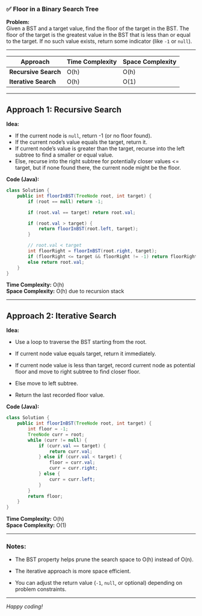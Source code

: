 
### ✅ Floor in a Binary Search Tree

**Problem:**  
Given a BST and a target value, find the floor of the target in the BST. The floor of the target is the greatest value in the BST that is less than or equal to the target. If no such value exists, return some indicator (like `-1` or `null`).

---

| Approach                      | Time Complexity | Space Complexity |
|-------------------------------|-----------------|------------------|
| **Recursive Search**           | O(h)            | O(h)             |
| **Iterative Search**           | O(h)            | O(1)             |

---

## Approach 1: Recursive Search

**Idea:**  
- If the current node is `null`, return -1 (or no floor found).  
- If the current node’s value equals the target, return it.  
- If current node’s value is greater than the target, recurse into the left subtree to find a smaller or equal value.  
- Else, recurse into the right subtree for potentially closer values <= target, but if none found there, the current node might be the floor.

**Code (Java):**
```java
class Solution {
    public int floorInBST(TreeNode root, int target) {
        if (root == null) return -1;

        if (root.val == target) return root.val;

        if (root.val > target) {
            return floorInBST(root.left, target);
        }

        // root.val < target
        int floorRight = floorInBST(root.right, target);
        if (floorRight <= target && floorRight != -1) return floorRight;
        else return root.val;
    }
}

```

**Time Complexity:** O(h)  
**Space Complexity:** O(h) due to recursion stack

----------

## Approach 2: Iterative Search

**Idea:**

-   Use a loop to traverse the BST starting from the root.
    
-   If current node value equals target, return it immediately.
    
-   If current node value is less than target, record current node as potential floor and move to right subtree to find closer floor.
    
-   Else move to left subtree.
    
-   Return the last recorded floor value.
    

**Code (Java):**

```java
class Solution {
    public int floorInBST(TreeNode root, int target) {
        int floor = -1;
        TreeNode curr = root;
        while (curr != null) {
            if (curr.val == target) {
                return curr.val;
            } else if (curr.val < target) {
                floor = curr.val;
                curr = curr.right;
            } else {
                curr = curr.left;
            }
        }
        return floor;
    }
}

```

**Time Complexity:** O(h)  
**Space Complexity:** O(1)

----------

### Notes:

-   The BST property helps prune the search space to O(h) instead of O(n).
    
-   The iterative approach is more space efficient.
    
-   You can adjust the return value (`-1`, `null`, or optional) depending on problem constraints.
    

----------

_Happy coding!_

